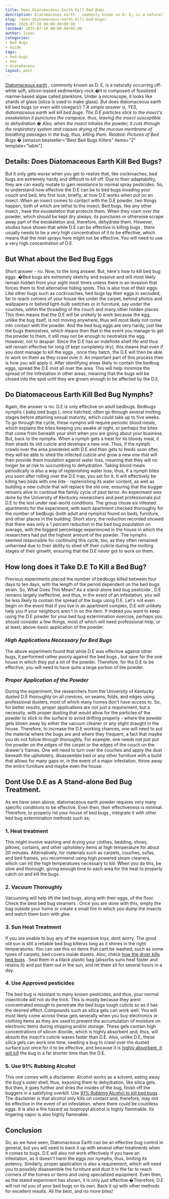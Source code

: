 ```yaml
---
title: Does Diatomaceous Earth Kill Bed Bugs
description: Diatomaceous earth , commonly known as D. E, is a naturally occurring off-white soft, silicon-based sedimentary rock.It is composed of fossilized marine-based...
slug: /does-diatomaceous-earth-kill-bed-bugs/
date: 2025-07-10 00:00:00+00:00
lastmod: 2025-07-10 00:00:00+03:00
author: Isaac
categories:
- Bed Bugs
- Guide
tags:
- bed-bugs
- doe
- diatomaceou
layout: post
---
```

[Diatomaceous earth](http://npic.orst.edu/factsheets/degen.html)
, commonly known as D. E, is a naturally occurring off-white soft, silicon-based sedimentary rock.�It is composed of fossilized marine-based algae called planktons.
Under a microscope, it looks like shards of glass (silica is used to make glass). But does diatomaceous earth
kill bed bugs (or even with vinegar)/)
?
*A simple answer is, YES, diatomaceous earth will kill bed bugs. The D.E particles stick to the insect's exoskeleton it punctures the carapace, thus, leaving the insect susceptible to dehydration.�*
*Also, when the insect inhales the powder, it cuts through the respiratory system and causes drying of the mucous membrane of breathing passages in the bug, thus, killing them. Related: Pictures of Bed Bugs.�*
[amazon bestseller="Best Bed Bugs Killers" items="2" template="table"]
## Details: Does Diatomaceous Earth Kill Bed Bugs?
But it only gets worse when you get to realize that, like cockroaches,
bed bugs are extremely hardy and difficult to kill
off. Due to their adaptability, they are can easily mutate to gain resistance to normal spray pesticides.
So, to understand how effective the D.E can be to
bed bugs invading your couch
and bed, lets first look, briefly, at how D.E works when put on an insect.
When an insect comes to contact with the D.E powder, two things happen, both of which are lethal to the insect;
Bed bugs, like any other insect
, have the exoskeleton that protects them.
When they roam over the powder, which should be kept dry always, its punctures or otherwise scrape away part of the exoskeleton and, therefore, dehydrate them.
However, studies have shown that while D.E can be
effective in killing bugs
, there usually needs to be a very high concentration of it to be effective, which means that the mist sprays here might not be effective. You will need to use a very high concentration of D.E.
## But What about the Bed Bug Eggs
Short answer - no. Now, to the long answer. But, here's
how to kill bed bug eggs
.�Bed bugs are
extremely sketchy and evasive
and will most likely remain hidden from your sight most times unless there is an invasion that forces them to find alternative hiding spots.
This is also true of their eggs. Like other bugs such as cockroaches,
bed bugs lay their eggs
in secluded, far to reach corners of your house like under the carpet, behind photos and wallpapers or behind light-bulb switches or in furniture, say under the couches, within the threading of the couch and many other hidden places.
This then means that the D.E will be unlikely to work because the egg, unlike the bug itself, is not moving anywhere, thus will most likely not come into contact with the powder.
And the
bed bug eggs
are very hardy, just like the bugs themselves, which means then that in the event you manage to get the powder to them, it still may not be enough to neutralize the egg.
However, not to despair. Since the D.E has an indefinite shelf life and thus will remain effective for long (if kept completely dry), this means that even if you dont manage to
kill the eggs
, once they hatch, the D.E will then be able to work on them as they crawl over it.
An important part of this process then is how you will apply it. After identifying areas likely to contain the bedbug eggs, spread the D.E mist all over the area.
This will help minimize the spread of the infestation in other areas, meaning that the bugs will be closed into the spot until they are grown enough to be affected by the D.E.
## Do Diatomaceous Earth Kill Bed Bug Nymphs?
Again, the answer is no. D.E is only effective on adult bedbugs. Bedbugs nymphs (
baby bed bugs
), once hatched, often go through several molting stages before attaining sexual maturity, which could take up to five weeks.
To go through the cycle, these nymphs will require periodic blood meals, which explains the bites keeping you awake at night, or perhaps the bites that come from beneath your shirt when you are going about your business.
But, back to the nymphs. When a nymph gets a treat for its bloody meal, it then sheds its old cuticle and develops a new one.
Thus, if the nymph crawls over the area powdered with D.E and then gets to feeds soon after, they will be able to shed the infected cuticle and grow a new one that will then provide them insulation against water loss, meaning that they will no longer be at risk to succumbing to dehydration.
Taking blood meals periodically is also a way of replenishing water loss; thus, if a nymph bites you soon after rolling over the D.E trap, you set for it.
It will effectively be killing two birds with one bite -
replenishing its water
content, as well as building a new cuticle that will replace the old one, ensuring that the bugger remains alive to continue the family cycle of pest terror.
An experiment was done by the University of Kentucky researchers and pest professionals put D.E to the test under real-world conditions.
The group chose six infested apartments for the experiment, with each apartment checked thoroughly for the number of bedbugs (both adult and nymphs) found on beds, furniture, and other places in the building.
Short story, the
reduction recorded showed that there was only a 1 percent reduction in the bed bug
population on average, with the biggest percentage experienced in the house in which the researchers had put the highest amount of the powder.
The nymphs seemed responsible for continuing this cycle, too, as they often remained unharmed due to their ability to shed off their cuticle during the molting stages of their growth, ensuring that the D.E never got to work on them.
## How long does it Take D.E To Kill a Bed Bug?
Previous experiments placed the number of bedbugs killed between four days to ten days, with the length of the period
dependent on the
bed bugs strain.
So, What Does This Mean? As a stand-alone
bed bug pesticide
, D.E remains largely ineffective, and thus, in the event of an infestation, you will be less likely to contain the
spread of the bugs
using D.E.
Let's not even begin on the event that if you live in an apartment complex, D.E will unlikely help you if your neighbors aren't in on the item.
If indeed you want to keep using the D.E
powder for your bed bug extermination
exercise, perhaps you should consider a few things, most of which will need professional help, or at least, above-basic application of the powder.
### *High Applications Necessary for Bed Bugs*
The above experiment found that while D.E was effective
against other bugs, it performed rather poorly against the bed bugs
, but save for the one house in which they put a lot of the powder.
Therefore, for the D.E to be effective, you will need to have quite a large portion of the powder.
### *Proper Application of the Powder*
During the experiment, the researchers from the University of Kentucky dusted D.E thoroughly on all crevices, on seams, folds, and edges using professional dusters, most of which many homes don't have access to.
So, for better results, proper applications are not just a requirement, but a necessity, with proper dusting that would allow for the particles of the powder to stick to the surface to avoid drifting properly - where the powder gets blown away by either the vacuum cleaner or any slight draught in the house.
Therefore, to increase the D.E working chances, one will need to put the material where the bugs are and where they frequent, a fact that maybe you do not follow through thoroughly.
For example, one needs not just put the
powder on the edges of the carpet
or the edges of the couch on the drawer's frames.
One will need to turn over the couches and apply the dust beneath the upholstery, disassemble bed or any other furniture with a build that allows for many gaps or, in the event of a major infestation, throw away the entire furniture and maybe even the house.
## Dont Use D.E as A Stand-alone Bed Bug Treatment.
As we have seen above,
diatomaceous earth
powder requires very many specific conditions to be effective.
Even then, their effectiveness is minimal. Therefore, to properly
rid your house of bed bugs
, integrate it with other bed bug extermination methods such as;
### 1. Heat treatment
This might involve washing and drying your clothes, bedding, shoes, pillows, curtains, and other upholstery items at high temperature for about 20 minutes.
Alternatively, for materials such as carpets, couches, sofas, and bed frames, you recommend using high powered steam cleaners, which can hit the high temperatures necessary to kill.
When you do this, be slow and thorough, giving enough time to each area for the heat to properly catch on and kill the bugs.
### 2. Vacuum Thoroughly
Vacuuming
will help lift the bed bugs, along with their eggs, of the floor. Check the
best bed bug steamers
.
Once you are done with this, empty the bag outside your home or create a small fire in which you dump the insects and watch them burn with glee.
### 3. Sun Heat Treatment
If you are unable to buy any of the expensive toys, dont worry. The good old sun is
still a reliable
bed bug killeras long as it shines in the right temperatures.
You can use this on items that cant be washed, such as some types of carpets, bed covers inside duvets. Also, check
[how the dryer kills bed bugs](https://pestpolicy.com/does-dryer-kill-bed-bugs/)
.
Seal them in a black plastic bag (absorbs suns heat faster and retains it) and put them out in the sun, and let them sit for several hours in a day.
### 4. Use Approved pesticides
The bed bug is resistant to many known pesticides, and thus,
your normal insecticide
will not do the trick. This is mostly because they arent concentrated enough to
penetrate the bed bugs
tough cuticle so as it has the desired effect.
Compounds such as silica gels can work well. You will most likely come across these gels severally when you buy electronics or clothing items as they are used to prevent the accumulation of moisture on electronic items during shipping and/or storage.
These gels contain high concentrations of silicon dioxide, which is highly absorbent and, thus, will absorb the insect's cuticle waxes faster than D.E.
Also, unlike D.E, these silica gels can work one time, needing a bug to crawl over the dusted surface just once for it to be effective, and because it is
[highly absorbent, it will kill](https://pestpolicy.com/does-salt-kill-bed-bugs/)
the bug in a far shorter time than the D.E.
### 5. Use 91% Rubbing Alcohol
This one comes with a disclaimer. Alcohol works as a solvent, eating away the bug's outer shell, thus, exposing them to dehydration, like silica gels.
But then, it goes further and dries the insides of the bug, finish off the buggers in a satisfying overkill. Use
[91% Rubbing Alcohol to kill bed bugs](https://pestpolicy.com/does-rubbing-alcohol-kill-bed-bugs/)
.
The disclaimer is that alcohol only kills on contact and, therefore, may not be effective in the event of an infestation, where there could be countless eggs.
It is also a fire hazard as Isopropyl alcohol is highly flammable. Its lingering vapor is also highly flammable.
## Conclusion
So, as we have seen,
Diatomaceous Earth can be an effective
bug control in general, but you will need to back it up with several other treatments when it comes to bugs.
D.E will also not work effectively if you have an infestation, as it doesn't harm the eggs nor nymphs, thus, limiting its potency.
Similarly, proper application is also a requirement, which will need you to possibly disassemble the furniture and dust it in the far to reach corners of the homes or items and using specialized equipment.
Even then, as the stated experiment has shown, it is only just effective.�Therefore, D.E will not
rid you of your bed bugs
on its own. Back it up with other methods for excellent results.
All the best, and no more bites!